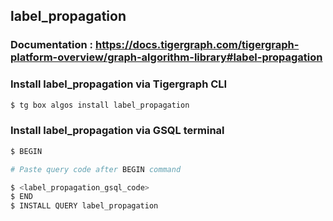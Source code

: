 ## label_propagation
### Documentation : https://docs.tigergraph.com/tigergraph-platform-overview/graph-algorithm-library#label-propagation
### Install label_propagation via Tigergraph CLI
```bash
$ tg box algos install label_propagation
```
### Install label_propagation via GSQL terminal
```bash
$ BEGIN 

# Paste query code after BEGIN command

$ <label_propagation_gsql_code>
$ END 
$ INSTALL QUERY label_propagation
```